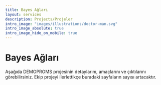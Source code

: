 ```yaml
---
title: Bayes Ağları
layout: services
description: Projects/Projeler
intro_image: "images/illustrations/doctor-man.svg"
intro_image_absolute: true
intro_image_hide_on_mobile: true
---
```


# Bayes Ağları

Aşağıda DEMOPROMS projesinin detaylarını, amaçlarını ve çıktılarını görebilirsiniz. Ekip projeyi ilerlettikçe buradaki sayfaların sayısı artacaktır.
